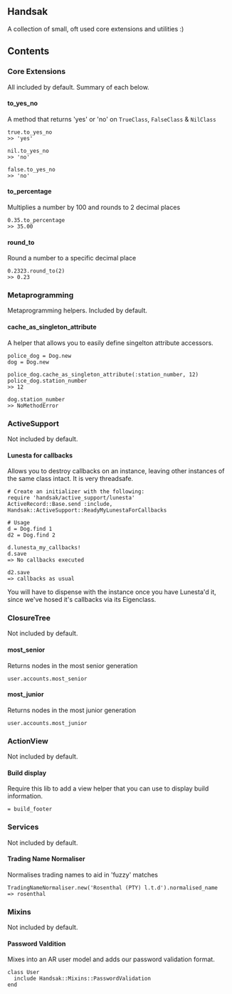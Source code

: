 ## Handsak
A collection of small, oft used core extensions and utilities :)

## Contents
### Core Extensions
All included by default. Summary of each below.

#### to_yes_no
A method that returns 'yes' or 'no' on `TrueClass`, `FalseClass` & `NilClass`

    true.to_yes_no
    >> 'yes'

    nil.to_yes_no
    >> 'no'

    false.to_yes_no
    >> 'no'

#### to_percentage
Multiplies a number by 100 and rounds to 2 decimal places

    0.35.to_percentage
    >> 35.00

#### round_to
Round a number to a specific decimal place

    0.2323.round_to(2)
    >> 0.23


### Metaprogramming
Metaprogramming helpers. Included by default.
#### cache_as_singleton_attribute
A helper that allows you to easily define singelton attribute accessors.

    police_dog = Dog.new
    dog = Dog.new

    police_dog.cache_as_singleton_attribute(:station_number, 12)
    police_dog.station_number
    >> 12

    dog.station_number
    >> NoMethodError


### ActiveSupport
Not included by default.
#### Lunesta for callbacks
Allows you to destroy callbacks on an instance, leaving other instances of the same class intact. It is very threadsafe.

    # Create an initializer with the following:
    require 'handsak/active_support/lunesta'
    ActiveRecord::Base.send :include, Handsak::ActiveSupport::ReadyMyLunestaForCallbacks

    # Usage
    d = Dog.find 1
    d2 = Dog.find 2

    d.lunesta_my_callbacks!
    d.save
    => No callbacks executed

    d2.save
    => callbacks as usual

You will have to dispense with the instance once you have Lunesta'd it, since we've hosed
it's callbacks via its Eigenclass.

### ClosureTree
Not included by default.
#### most_senior
Returns nodes in the most senior generation

    user.accounts.most_senior

#### most_junior
Returns nodes in the most junior generation

    user.accounts.most_junior


### ActionView
Not included by default.
#### Build display
Require this lib to add a view helper that you can use to display build information.

    = build_footer


### Services
Not included by default.
#### Trading Name Normaliser
Normalises trading names to aid in 'fuzzy' matches

    TradingNameNormaliser.new('Rosenthal (PTY) l.t.d').normalised_name
    => rosenthal

### Mixins
Not included by default.
#### Password Valdition
Mixes into an AR user model and adds our password validation format.

    class User
      include Handsak::Mixins::PasswordValidation
    end


